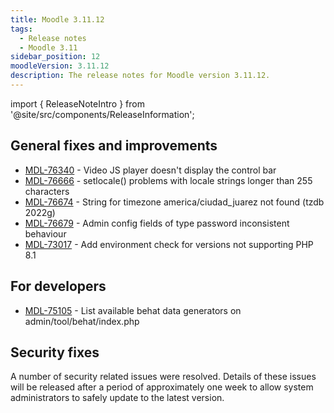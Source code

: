 ```yaml
---
title: Moodle 3.11.12
tags:
  - Release notes
  - Moodle 3.11
sidebar_position: 12
moodleVersion: 3.11.12
description: The release notes for Moodle version 3.11.12.
---
```


import { ReleaseNoteIntro } from '@site/src/components/ReleaseInformation';

<ReleaseNoteIntro releaseName={frontMatter.moodleVersion} />

## General fixes and improvements
<!-- cspell:disable -->
- [MDL-76340](https://tracker.moodle.org/browse/MDL-76340) - Video JS player doesn't display the control bar
- [MDL-76666](https://tracker.moodle.org/browse/MDL-76666) - setlocale() problems with locale strings longer than 255 characters
- [MDL-76674](https://tracker.moodle.org/browse/MDL-76674) - String for timezone america/ciudad_juarez not found (tzdb 2022g)
- [MDL-76679](https://tracker.moodle.org/browse/MDL-76679) - Admin config fields of type password inconsistent behaviour
- [MDL-73017](https://tracker.moodle.org/browse/MDL-73017) - Add environment check for versions not supporting PHP 8.1
<!-- cspell:enable -->

## For developers
<!-- cspell:disable -->
- [MDL-75105](https://tracker.moodle.org/browse/MDL-75105) - List available behat data generators on admin/tool/behat/index.php
<!-- cspell:enable -->

## Security fixes

A number of security related issues were resolved. Details of these issues will be released after a period of approximately one week to allow system administrators to safely update to the latest version.
